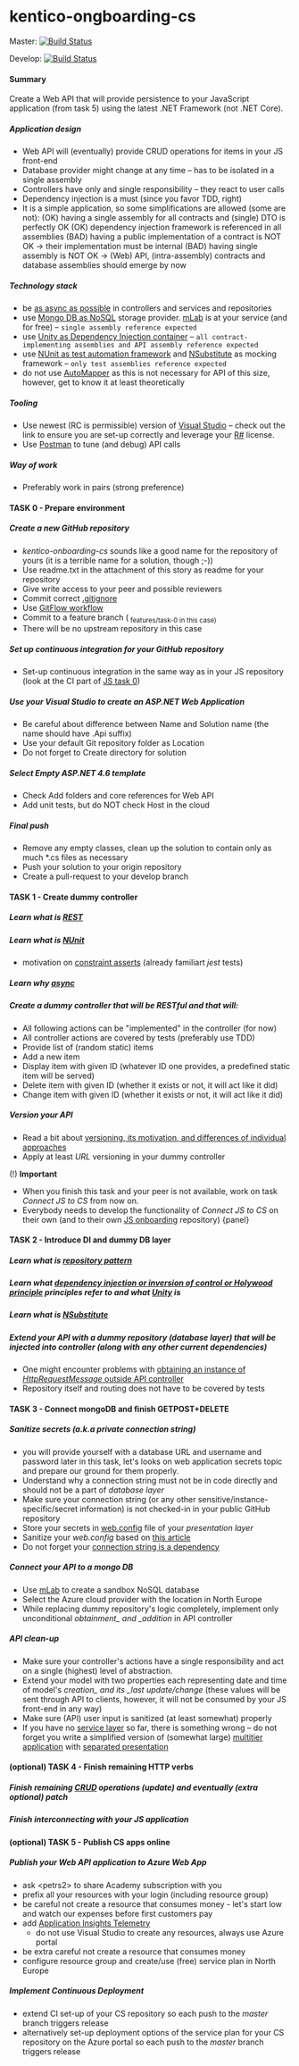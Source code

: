 # kentico-ongboarding-cs
Master: 
[![Build Status](https://ci.appveyor.com/api/projects/status/github/petrareb/kentico-onboarding-cs?branch=master&svg=true)](https://ci.appveyor.com/project/petrareb/kentico-onboarding-cs)

Develop: 
[![Build Status](https://ci.appveyor.com/api/projects/status/github/petrareb/kentico-onboarding-cs?branch=develop&svg=true)](https://ci.appveyor.com/project/petrareb/kentico-onboarding-cs)

#### Summary
Create a Web API that will provide persistence to your JavaScript application (from task 5) using the latest .NET Framework (not .NET Core).

##### Application design
 * Web API will (eventually) provide CRUD operations for items in your JS front-end
 * Database provider might change at any time – has to be isolated in a single assembly
 * Controllers have only and single responsibility – they react to user calls
 * Dependency injection is a must (since you favor TDD, right)
 * It is a simple application, so some simplifications are allowed (some are not):
(OK) having a single assembly for all contracts and (single) DTO is perfectly OK
(OK) dependency injection framework is referenced in all assemblies
(BAD) having a public implementation of a contract is NOT OK → their implementation must be internal
(BAD) having single assembly is NOT OK → (Web) API, (intra-assembly) contracts and database assemblies should emerge by now

##### Technology stack
 * be [as async as possible](https://msdn.microsoft.com/en-us/magazine/dn802603.aspx) in controllers and services and repositories
 * use [Mongo DB as NoSQL](http://docs.mlab.com/languages/) storage provider. [mLab](https://mlab.com/) is at your service (and for free) – `single assembly reference expected`
 * use [Unity as Dependency Injection container](https://docs.microsoft.com/en-us/aspnet/web-api/overview/advanced/dependency-injection) – `all contract-implementing assemblies and API assembly reference expected`
 * use [NUnit as test automation framework](https://kentico.atlassian.net/wiki/display/TEST/NUnit) and [NSubstitute](http://nsubstitute.github.io/help/getting-started/) as mocking framework – `only test assemblies reference expected`
 * do not use [AutoMapper](https://github.com/AutoMapper/AutoMapper/wiki/Getting-started) as this is not necessary for API of this size, however, get to know it at least theoretically

##### Tooling
 * Use newest (RC is permissible) version of [Visual Studio](https://kentico.atlassian.net/wiki/display/KA/Visual<ins>Studio) – check out the link to ensure you are set-up correctly and leverage your [R#](https://kentico.atlassian.net/wiki/display/KA/ReSharper) license.
 * Use [Postman](https://chrome.google.com/webstore/detail/postman/fhbjgbiflinjbdggehcddcbncdddomop) to tune (and debug) API calls

##### Way of work
 * Preferably work in pairs (strong preference)

#### TASK 0 - Prepare environment 

##### Create a new GitHub repository 
 * *kentico-onboarding-cs* sounds like a good name for the repository of yours (it is a terrible name for a solution, though ;-))
 * Use readme.txt in the attachment of this story as readme for your repository
 * Give write access to your peer and possible reviewers
 * Commit correct [.gitignore](https://github.com/github/gitignore)
 * Use [GitFlow workflow](https://kentico.atlassian.net/wiki/display/KA/03</ins>-<ins>Git)
 * Commit to a feature branch (<sub> features/task-0 in this case)
 * There will be no upstream repository in this case

##### Set up continuous integration for your GitHub repository
 * Set-up continuous integration in the same way as in your JS repository (look at the CI part of [JS task 0](https://github.com/KenticoAcademy/kentico-onboarding-js#task-0))

##### Use your Visual Studio to create an ASP.NET Web Application
 * Be careful about difference between Name and Solution name (the name should have .Api suffix)
 * Use your default Git repository folder as Location
 * Do not forget to Create directory for solution

##### Select Empty ASP.NET 4.6 template
 * Check Add folders and core references for Web API
 * Add unit tests, but do NOT check Host in the cloud

##### Final push
 * Remove any empty classes, clean up the solution to contain only as much *.cs files as necessary
 * Push your solution to your origin repository
 * Create a pull-request to your develop branch

#### TASK 1 - Create dummy controller

##### Learn what is [REST](https://kentico.atlassian.net/wiki/display/KA/REST)
##### Learn what is [NUnit](https://kentico.atlassian.net/wiki/display/TEST/NUnit)
 * motivation on [constraint asserts](http://tddaddict.blogspot.cz/2015/11/nunit-assertions-constraint-model-and.html) (already familiart *jest* tests)

##### Learn why [async](https://msdn.microsoft.com/en-us/magazine/dn802603.aspx)
##### Create a dummy controller that will be *RESTful* and that will:
 * All following actions can be "implemented" in the controller (for now)
 * All controller actions are covered by tests (preferably use TDD)
 * Provide list of (random static) items
 * Add a new item
 * Display item with given ID (whatever ID one provides, a predefined static item will be served)
 * Delete item with given ID (whether it exists or not, it will act like it did)
 * Change item with given ID (whether it exists or not, it will act like it did)

##### Version your API
 * Read a bit about [versioning, its motivation, and differences of individual approaches](https://www.troyhunt.com/your-api-versioning-is-wrong-which-is/)
 * Apply at least *URL* versioning in your dummy controller

(!) **Important**
 * When you finish this task and your peer is not available, work on task *Connect JS to CS* from now on.
 * Everybody needs to develop the functionality of *Connect JS to CS* on their own (and to their own [JS onboarding](https://kentico.atlassian.net/wiki/display/KA/05</ins>-<ins>JS</ins>Onboarding<ins>task) repository)
{panel}

#### TASK 2 - Introduce DI and dummy DB layer

##### Learn what is [repository pattern](http://blog.sapiensworks.com/post/2014/06/02/The-Repository-Pattern-For-Dummies.aspx)
##### Learn what [dependency injection or inversion of control or Holywood principle](http://www.javaworld.com/article/2071914/excellent-explanation-of-dependency-injection--inversion-of-control-.html) principles refer to and what [Unity](https://docs.microsoft.com/en-us/aspnet/web-api/overview/advanced/dependency-injection) is
##### Learn what is [NSubstitute](http://nsubstitute.github.io/help/getting-started/) 
##### Extend your API with a dummy repository (database layer) that will be injected into controller (along with any other current dependencies)
 * One might encounter problems with [obtaining an instance of *HttpRequestMessage* outside API controller](http://www.jamienordmeyer.net/2014/11/23/getting-the-current-httprequestmessage-outside-of-apicontroller-2/)
 * Repository itself and routing does not have to be covered by tests

#### TASK 3 - Connect mongoDB and finish GET</ins>POST+DELETE

##### Sanitize secrets (a.k.a private connection string)
 * you will provide yourself with a database URL and username and password later in this task, let's looks on web application secrets topic and prepare our ground for them properly.
 * Understand why a connection string must not be in code directly and should not be a part of *database layer*
 * Make sure your connection string (or any other sensitive/instance-specific/secret information) is not checked-in in your public GitHub repository 
 * Store your secrets in [web.config](https://msdn.microsoft.com/en-us/library/ms733932.aspx) file of your *presentation layer*
 * Sanitize your *web.config* based on [this article](http://johnatten.com/2014/04/06/asp-net-mvc-keep-private-settings-out-of-source-control/)
 * Do not forget your [connection string is a dependency](http://www.devtrends.co.uk/blog/configuration-settings-are-a-dependency-that-should-be-injected)

##### Connect your API to a mongo DB
 * Use [mLab](https://mlab.com/) to create a sandbox NoSQL database
 * Select the Azure cloud provider with the location in North Europe
 * While replacing dummy repository's logic completely, implement only unconditional *obtainment_ and _addition* in API controller

##### API clean-up
 * Make sure your controller's actions have a single responsibility and act on a single (highest) level of abstraction.
 * Extend your model with two properties each representing date and time of model's *creation_ and its _last update/change* (these values will be sent through API to clients, however, it will not be consumed by your JS front-end in any way)
 * Make sure (API) user input is sanitized (at least somewhat) properly
 * If you have no [service layer](https://martinfowler.com/eaaCatalog/serviceLayer.html) so far, there is something wrong – do not forget you write a simplified version of (somewhat large) [multitier application](https://en.wikipedia.org/wiki/Multitier_architecture) with [separated presentation](https://martinfowler.com/eaaDev/SeparatedPresentation.html)

#### (optional) TASK 4 - Finish remaining HTTP verbs

##### Finish remaining [CRUD](https://en.wikipedia.org/wiki/Create,*read,_update_and*delete) operations (update) and eventually (extra optional) patch
##### Finish interconnecting with your JS application

#### (optional) TASK 5 - Publish CS apps online

##### Publish your Web API application to Azure Web App
 * ask <</sub>petrs2> to share Academy subscription with you
 * prefix all your resources with your login (including resource group)
 * be careful not create a resource that consumes money - let's start low and watch our expenses before first customers pay
 * add [Application Insights Telemetry](https://docs.microsoft.com/en-us/azure/application-insights/app-insights-asp-net)
   * do not use Visual Studio to create any resources, always use Azure portal
 * be extra careful not create a resource that consumes money
 * configure resource group and create/use (free) service plan in North Europe

##### Implement Continuous Deployment
 * extend CI set-up of your CS repository so each push to the *master* branch triggers release
 * alternatively set-up deployment options of the service plan for your CS repository on the Azure portal so each push to the *master* branch triggers release

